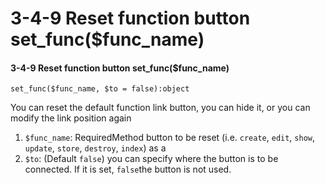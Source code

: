 # 3-4-9 Reset function button set\_func\($func\_name\)

#### 3-4-9 Reset function button set\_func\($func\_name\)

```text
set_func($func_name, $to = false):object
```

You can reset the default function link button, you can hide it, or you can modify the link position again

1. `$func_name`: RequiredMethod button to be reset \(i.e. `create`, `edit`, `show`, `update`, `store`, `destroy`, `index`\) as a
2. `$to`: \(Default `false`\) you can specify where the button is to be connected. If it is set, `false`the button is not used.

